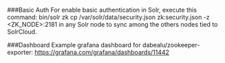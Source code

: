 ###Basic Auth
For enable basic authentication in Solr, execute this command: bin/solr zk cp /var/solr/data/security.json zk:security.json -z <ZK_NODE>:2181 in any Solr node to sync among the others nodes tied to SolrCloud.

###Dashboard
Example grafana dashboard for dabealu/zookeeper-exporter: https://grafana.com/grafana/dashboards/11442